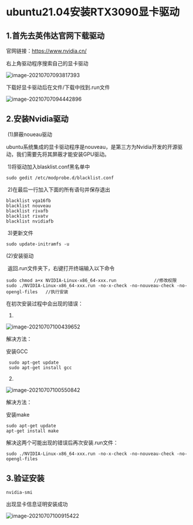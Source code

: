 <h1>
    ubuntu21.04安装RTX3090显卡驱动
</h1>


<h2>1.首先去英伟达官网下载驱动</h2>

官网链接：https://www.nvidia.cn/

右上角驱动程序搜索自己的显卡驱动

![image-20210707093817393](/home/gait/.config/Typora/typora-user-images/image-20210707093817393.png)



下载好显卡驱动后在文件/下载中找到.run文件

![image-20210707094442896](/home/gait/.config/Typora/typora-user-images/image-20210707094442896.png)

<h2>2.安装Nvidia驱动
</h2>


​	(1)屏蔽noueau驱动

​		ubuntu系统集成的显卡驱动程序是nouveau，是第三方为Nvidia开发的开源驱动，我们需要先将其屏蔽才能安装GPU驱动。

​		1)将驱动加入blasklist.conf黑名单中

```sudo gedit /etc/modprobe.d/blacklist.conf```

​		2)在最后一行加入下面的所有语句并保存退出

```
blacklist vga16fb
blacklist nouveau
blacklist rivafb
blacklist rivatv
blacklist nvidiafb
```

​		3)更新文件

```
sudo update-initramfs -u
```

(2)安装驱动		



​		返回.run文件夹下，右键打开终端输入以下命令

```
sudo chmod a+x NVIDIA-Linux-x86_64-xxx.run　　　　　　　　 //修改权限
sudo ./NVIDIA-Linux-x86_64-xxx.run -no-x-check -no-nouveau-check -no-opengl-files   //执行安装
```

在初次安装过程中会出现的错误：

1.

![image-20210707100439652](/home/gait/.config/Typora/typora-user-images/image-20210707100439652.png)

解决方法：

安装GCC

```sudo apt-get update
 sudo apt-get update
 sudo apt-get install gcc
```

2.

![image-20210707100550842](/home/gait/.config/Typora/typora-user-images/image-20210707100550842.png)

解决方法：

安装make

```sudo apt-get update
sudo apt-get update
apt-get install make
```

解决这两个可能出现的错误后再次安装.run文件：

```
sudo ./NVIDIA-Linux-x86_64-xxx.run -no-x-check -no-nouveau-check -no-opengl-files 
```



<h2>3.验证安装
</h2>

```nvidia-smi```

出现显卡信息证明安装成功

![image-20210707100915422](/home/gait/.config/Typora/typora-user-images/image-20210707100915422.png)
